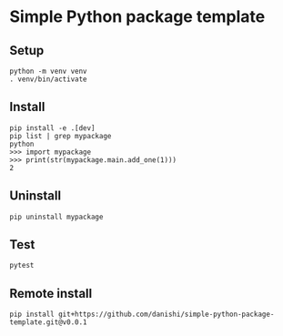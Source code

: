# Simple Python package template

## Setup

```shell
python -m venv venv
. venv/bin/activate
```

## Install
```shell
pip install -e .[dev]
pip list | grep mypackage
python
>>> import mypackage
>>> print(str(mypackage.main.add_one(1)))
2
```

## Uninstall
```shell
pip uninstall mypackage
```

## Test
```shell
pytest
```

## Remote install
```shell
pip install git+https://github.com/danishi/simple-python-package-template.git@v0.0.1
```

